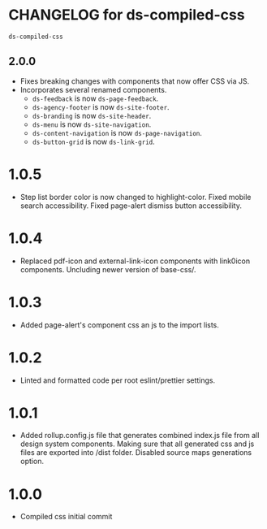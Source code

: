 # CHANGELOG for ds-compiled-css
`ds-compiled-css`

## 2.0.0

* Fixes breaking changes with components that now offer CSS via JS.
* Incorporates several renamed components.
  * `ds-feedback` is now `ds-page-feedback`.
  * `ds-agency-footer` is now `ds-site-footer`.
  * `ds-branding` is now `ds-site-header`.
  * `ds-menu` is now `ds-site-navigation`.
  * `ds-content-navigation` is now `ds-page-navigation`.
  * `ds-button-grid` is now `ds-link-grid`.

# 1.0.5
* Step list border color is now changed to highlight-color. Fixed mobile search accessibility. Fixed page-alert dismiss button accessibility.

# 1.0.4
* Replaced pdf-icon and external-link-icon components with link0icon components. Uncluding newer version of base-css/.

# 1.0.3
* Added page-alert's component css an js to the import lists. 

# 1.0.2
* Linted and formatted code per root eslint/prettier settings.

# 1.0.1
* Added rollup.config.js file that generates combined index.js file from all design system components. Making sure that all generated css and js files are exported into /dist folder. Disabled source maps generations option.

# 1.0.0
* Compiled css initial commit
